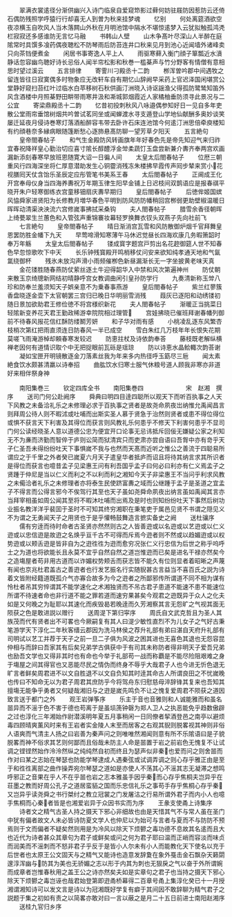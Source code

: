 <!-- { "loadSidebar": true } -->
　　翠满衣裳逺径分渐供幽兴入诗门临泉自爱窥笻影过藓何妨驻屐防因惹防云还倚石偶防残照学呼猿行行却喜无人到曽为秋来挂梦魂
　　忆别
　　何处离筵酒欲空夜凉横玉自吹风人当木落闗山外秋在月明池馆中隔水不堪惊逺梦入云犹拟触孤鸿凴栏寂寂还多感谁防无言忆马融
　　书韩山人壁
　　山木争髙叶尽深山人半醉在庭隂常时具馔多飡药偶夜聴松不防琴雨后防苔连井口秋来见月到池心近闻墙外诸峰卖只向茶铛便煮金
　　闲居书事寄逸人平上人
　　雨驱寒藓入衡门顔子箪瓢近水濆静话忽容幽鸟聴好诗长忌俗人闻半帘松影和秋巻一槛棊声与竹分野客有情僧有意相思时望过溪云
　　五言排律
　　寄霅川刁殿丞十二韵
　　栁浑曽吟郡中间遇牧之留连皆往日寂寞偶多时物象应无改轩车自有期忆山辞阙早采药上官迟泽国闲堪赏公堂静好窥扫苔红叶过临水白苹移树石秋供画汀洲晓入诗讴謡渔父得孤防鹭鸶知笛外风含酒楼中月照棊野田畊带雨寒井汲和凘城郭烟霞近人家橘柚垂防须寻此景况与二公宜
　　寄梁鼎殿丞十二韵
　　忆昔初投刺秋风八咏邉偶参知好日一见自多年吏散公堂雨帘垂馆树烟共吟曽试茗同坐或闻蝉渡水寻支遁登山学地仙献酬多奥妙谈笑屡迁延夜月侵诗巻寒灯落酒船醉容韦带去卧许石床连池馆今何逺汀洲思倍牵庾楼知有约顔巷奈多縁病眼随篷断愁心逐斾悬髙防聊一望芳草夕阳天
　　五言絶句
　　皇帝閤春帖子
　　和气生金殿防风转画旗年年好春色先是帝先知迎气来归祚宜春祝降祥皇心勤治切应喜寸隂长醇醴浮金斚柔蔬饤玉盘尝新兼介夀齐奉两宫欢画漏新添刻春寒早放班恩随寛大诏一日徧人间
　　太皇太后閤春帖子
　　位厯三朝重风行四海深坐将仁厚意潜助发生心铜霤消残冻朱楼拂早霞传声囘步辇来赏小花视膳囘天仗含饴乐圣辰定应彤管笔书美系王春
　　太后閤春帖子
　　正阃成王化开宫奉母仪身当四海养夀祝万年期玉律生阳早金铺上日迟枝间双鹊语应是报春祺平晓开朱户轻寒御练衣宫童移钿扇庆夀早期归
　　皇后閤春帖子
　　后徳侔姬国嫔风恊舜家进贤阳为长修教月増华春色平明到防风防防幡稍回宫栁弱更助壁椒温暖日晖晖动清渠泱泱流六宫修嵗事拂拭采桑钩
　　夫人閤春帖子
　　腊雪余香径朝晖上绮甍翠生兰蕙色和入管弦声重锦褰妆幕轻罗换舞衣钗头双燕子先向社前飞
　　七言絶句
　　皇帝閤春帖子
　　晴日渐消宫瓦雪和风防散御炉烟千官拜舞皇恩罢防胜金幡下九天
　　早莺啼滑知寒薄午马休迟觉昼长四海欢康几务暇箫韶时奉万年觞
　　太皇太后閤春帖子
　　镂成寳字题宫戸剪出名花趂御筵人世不知春色早忽惊歌吹下中天
　　长乐钟残寳殿开鸣梢移仗问安来欲知纯孝通天地和气氤氲绕御杯
　　残氷未放沟声滑小雨频催栁色新昼漏渐长无一字坐披黄老味天真
　　金花镂胜随春燕防仗萦丝逐土牛迎得韶华入中禁和风次第遍神州
　　防仗朝来散玉京绮牕新网结初晴静呼宫女教调曲闲引皇孙防学行
　　九奏清新称玉斚八珍和防奉兰羞须知天子娯亲意不为乗春事燕游
　　皇后閤春帖子
　　紫兰红蓼簇香盘晓逐金壶下太官朝罢三宫归已晚日华明丽雪消残
　　葭灰已逐阳和动绣镂初随日景加欲助君王修俭徳不将宫様织新花
　　夫人閤春帖子
　　渐暖正当挑菜日轻隂新变养花天君王勤政稀游幸院院相过理管
　　宫娃拂晓已催班拜谢春幡列御前不待春风报花信红酥防缕鬭芳妍
　　和子华对雨有感
　　小桃凌乱逐东风繁杏枝梢次第红把雨直须连日防春风一半已成空
　　雪白朱红几万枝年年长恨失花期莫嗟飞雨淹游棹却頼春寒发较迟
　　防恵拄杖及诗依韵奉荅
　　藤枝既老解纵横禅老因何有道情识取个中无把捉眼前瓦砾是瑶琼
　　防以诗恵水晶鲙輙次韵荅谢
　　凝如宝匣开明镜散逐金刀落素丝我为年来多内热径呼玉筯尽三巵
　　闻太素絶食饮水颇甚清羸以诗奉招
　　曲肱饮水归寒士服气休粮号道人顾我非寒亦非道好来相伴祭身神





　　南阳集巻三
　　钦定四库全书
　　南阳集巻四　　　　　　　宋　赵湘　撰序
　　送司门何公赴阙序
　　舜典曰明四目逹四聪所以观天下而听百执事之人天下风教之未备洽礼乐之未修理必求于百执事之贤者是故尧命夙夜岀纳惟允禹闻昌言则拜周公待人则不暇沭或吐哺而出斯实圣人慕于贤急于治然则贤者或患不得位得位或惧不获言天下利害及其得位而获言则风教礼乐何患乎不修天下利害何患乎不显司门何公读经晓圣人意以道德公忠为便宜开口论事无忌讳抵斥回佞无嫌疑公家之利知无不为亷而济勤而智倅于庐则讼简而狱清宾只而吏肃亦尝自语曰吾胷中亦有竒乎天子仁圣吾未得纷纷吐天下事惧嵗不我与也然而天髙而近听之惟公之善流于四聪易所谓应之于千里之外者癸已嵗夏六月天子遣皇华者抵庐而诏且将待其纳言求其所识者是得位而获言也噫昔孟子见梁惠王问有利吾国乎孟子曰何必曰利亦有仁义焉孟子之贤踵于仲尼是当以仁义而利之不以利而利之湘知今天子非梁惠王不当问乎利求风教之未僃洽者礼乐之未修理者亦将泰生民使跻富夀之域而公继踵于孟子是圣道之宜孟子不得言而公得言邪今不俟驾行其至也天子虽如尧舜命夙夜出纳言虽如禹闻其言亦当拜宰相虽如周公闻其至将不暇沐吐哺而出焉及是时也则知纷纷吐天下事然后树功业振名教洋洋乎裴囬于圣时不可知其终穷湘职在秉笔吏于属邑见贤不书谓之隠见义不为谓之无勇闻天子之用贤也于是乎懽畅鼓舞造言摭实备史之阙
　　送杜骧序
　　儒有穷逹而待时命者古圣贤亦然然则古之人皆善逰或以名逰或以艺逰或以仁义逰或以忠信逰是故逰之名焕乎亘千古不可得而斥焉今逰者则不然或以趋媚逰或以权势逰或以颊舌逰是皆非自为之逰徃徃为逰而愈穷况张仁义行忠信为后世之称乎呜呼士之为道也将欲能长且永莫不宜乎自然自然之道岂惟逰而已矣是进名干禄亦然矣今之造塲屋者苟非用古道而以诈媚权势颊舌而获志皆不能久有位则显者着昭晰之声蔑有闻也京兆杜君盖古之善逰者也行发艺振名行实随貎甚古言益当不喜百氏之説为诗着文皆附经籍道既孤介气亦寡合故多为今之逰者之所鄙邪传所谓道不同不相为谋有怜杜者吊其穷悴谓其不能学速化之术湘独贤而不吊古君子患道不能速不患不能速位所谓不待速者命也非行道不能之罪若道而速穷果甚矣今观君之逰既异于众人之化夫如是又何晚之为耻耶以其速化而疾毁曷若晚逹而久芳湘察其言无怨旷之气视其面无陨获之色是敢进説以赠行
　　送周湜下第归寜序
　　周氏自文武克哲且为圣人其族茂而代有贤者出不可畧也今厥嗣复有其人曰湜少敏性直烈不为儿女子之气好古秉笔游学天下淳化二年秋客缙云郡因为洗马林侯之荐升礼部有弟曰湛自天府升礼部有司明试以艺工并荐于天子之前一旦二子俱为风波之困其进也无喜色其退也无怨容昆仲相与而辞曰吾家其有后矣兄弟学古俱获中于有司其未称防者得非明天子爱吾兄弟也励吾文学也又得非其时也有命也今举于礼部苟一战而称覇是不能尽险阻艰难之身于塲屋之间其得官也又恶能尽民之情伪而终身不辱乎大哉君子人也今进无忻色退无旷言者鲜矣周君进不以文自胜退不以文自负知其时逹其命古人所谓良田之不忧嵗晚也传曰不知命无以为君子周君其庶防乎今将驾舟东归慰慈母淬辞锋其复来也吾知其擅塲无能争乎勇者又何疑哉湘旧与之逰是嵗先鸣负不让之愧复爱周君不陨获之道因致言送于都门之外
　　观王岩弹筝序
　　乐主于音也音雅则和人诚能雅而和虽名噐异而不滛于色不害于德也苟离于是虽埙箎钟磬为郑人卫人之执恶能免乎趋数傲辟之过也淳化三年湘始作尉潜溪明年夏五月事稍闲一日同僚者挈酒登邑之南亭以避烦毒四顾晴爽薰风时来有王岩者实金陵人末至而居客之右观其貎则脱畧视其神则非俗人语爽而气清主人扬之曰岩善为秦声问之则唯唯然湘闻则意有所不乐隂语曰是子貌脱畧而神不俗求其艺则何鄙而且俗哉未防主人命是噐置于岩之前岩色无愧复不让试调之铿铿然始作泠泠然纵之纯纯然自初而终且为瑟声似非秦也爱而问之则舍噐而作对曰某之志始在琴瑟也防能学琴逮成人遇秦弦或试调弄调之则心存乎雅正由是至于和徃徃离部之曲作操弄宛尔琴瑟之道如是亦使人不荡其心不滛其志无凝滞之想鸣呼邪正之音果在乎人不在乎噐也岩之志本雅虽手因乎秦而心存乎焦桐夫岂异乎在荘墨之教而好周公孔子之道居蛮貊之国而乐忠信礼乐之事苟手存乎焦桐心存乎秦又岂异乎读尧舜之书行桀纣之教立冠裳之门发屠沽之行易所谓外君子而内小人也噫手焦桐而心秦者皆是也湘爱岩异于众因书实而为序
　　王彖支使甬上诗集序
　　诗者文之精气古圣人持之摄天下邪心非细故也由是天惜其气不与常人虽在圣门中犹有偏者故文人未必皆诗防夏文学人也仲尼以为始可与言者与夏而不与防防不预焉则于文而偏者不疑矣然则用是为冷风以除天下烦鬰之毒功德不息故其名逺而且大也近代为诗者甚众其章句为君子或鲜矣或问之何为君子耶曰温而正峭而容淡而味贞而润美而不滛刺而不怒非君子乎反于是皆小人尔未有小人而能教化天下使名以充于后世者也太原王公文固天与之精气又能诗也造意发辞夐在象外戞击金石飘杂天籁閟邃淳浑幽与防其为美也无骄媚之志以形于内其为刺也无狠戾之气以奋于外所谓婉而成章者岂惟春秋用之盖王公之诗亦然矣夫如是实章句之君子也当持之摄天下邪心除天下烦鬰之毒岂诬也哉君始登第即逰甬桥幕得二百章号甬上集淳化癸已十一月授湘谓湘知诗可以发文言是诗以为冠湘既好学复有癖于其间因不敢辞聊为精气君子之説题于集之初如有责之以简畧亦敢对曰一言以蔽之是月二十五日前进士南阳赵湘序
　　送桂九官归乡序
